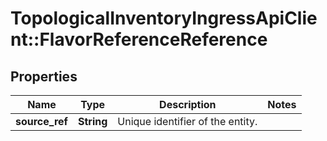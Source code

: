 # TopologicalInventoryIngressApiClient::FlavorReferenceReference

## Properties
Name | Type | Description | Notes
------------ | ------------- | ------------- | -------------
**source_ref** | **String** | Unique identifier of the entity. | 


